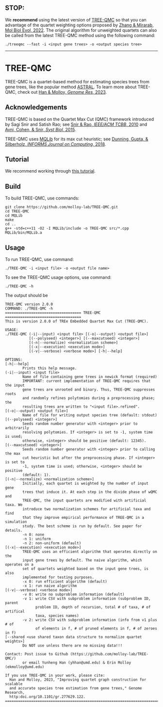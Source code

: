 STOP: 
-----
We **recommend** using the latest version of [TREE-QMC](https://github.com/molloy-lab/TREE-QMC) so that you can advantage of the quartet weighting options proposed by [Zhang & Mirarab, Mol Biol Evol, 2022](https://doi.org/10.1093/molbev/msac215). The original algorithm for unweighted quartets can also be called from the latest TREE-QMC method using the following command:

```
./treeqmc --fast -i <input gene trees> -o <output species tree>
```

---

TREE-QMC
========
TREE-QMC is a quartet-based method for estimating species trees from gene trees, like the popular method [ASTRAL](https://doi.org/10.1186/s12859-018-2129-y). To learn more about TREE-QMC, check out [Han & Molloy, *Genome Res*, 2023](http:doi.org/10.1101/gr.277629.122).

Acknowledgements
----------------
TREE-QMC is based on the Quartet Max Cut (QMC) framework introduced by Sagi Snir and Satish Rao; see [Snir & Rao, *IEEE/ACM TCBB*, 2010](http:doi.org/10.1109/TCBB.2008.133) and [Avni, Cohen, & Snir, *Syst Biol*, 2015](http:doi.org/10.1093/sysbio/syu087).

TREE-QMC uses [MQLib](https://github.com/MQLib/MQLib) for its max cut heuristic; see [Dunning, Gupta, & Silberholz, *INFORMS Journal on Computing*, 2018](https://doi.org/10.1287/ijoc.2017.0798).

Tutorial
--------
We recommend working through [this tutorial](tutorial/README.md). 

Build
-----
To build TREE-QMC, use commands:
```
git clone https://github.com/molloy-lab/TREE-QMC.git
cd TREE-QMC
cd MQLib
make
cd ..
g++ -std=c++11 -O2 -I MQLib/include -o TREE-QMC src/*.cpp MQLib/bin/MQLib.a
```

Usage
-----
To run TREE-QMC, use command:
```
./TREE-QMC -i <input file> -o <output file name>
```

To see the TREE-QMC usage options, use command:
```
./TREE-QMC -h
```

The output should be
```
TREE-QMC version 2.0.0
COMMAND: ./TREE-QMC -h 
=================================== TREE-QMC ===================================
This is version 2.0.0 of TREe Embedded Quartet Max Cut (TREE-QMC).

USAGE:
./TREE-QMC (-i|--input) <input file> [(-o|--output) <output file>]
           [(--polyseed) <integer>] [(--maxcutseed) <integer>]
           [(-n|--normalize) <normalization scheme>]
           [(-x|--execution) <execution mode>]
           [(-v|--verbose) <verbose mode>] [-h|--help]

OPTIONS:
[-h|--help]
        Prints this help message.
(-i|--input) <input file>
        Name of file containing gene trees in newick format (required)
        IMPORTANT: current implementation of TREE-QMC requires that the input
        gene trees are unrooted and binary. Thus, TREE-QMC suppresses roots
        and randomly refines polytomies during a preprocessing phase; the
        resulting trees are written to "<input file>.refined".
[(-o|--output) <output file>]
        Name of file for writing output species tree (default: stdout)
[(--polyseed) <integer>]
        Seeds random number generator with <integer> prior to arbitrarily
        resolving polytomies. If <integer> is set to -1, system time is used;
        otherwise, <integer> should be positive (default: 12345).
[(--maxcutseed) <integer>]
        Seeds random number generator with <integer> prior to calling the max
        cut heuristic but after the preprocessing phase. If <integer> is set to
        -1, system time is used; otherwise, <integer> should be positive
        (default: 1).
[(-n|--normalize) <normalization scheme>]
        Initially, each quartet is weighted by the number of input gene
        trees that induce it. At each step in the divide phase of wQMC and
        TREE-QMC, the input quartets are modified with artificial taxa. We
        introduce two normalization schemes for artificial taxa and find
        that they improve empirical performance of TREE-QMC in a simulation
        study. The best scheme is run by default. See paper for details.
        -n 0: none
        -n 1: uniform
        -n 2: non-uniform (default)
[(-x|--execution) <execution mode>]
        TREE-QMC uses an efficient algorithm that operates directly on the
        input gene trees by default. The naive algorithm, which operates on a
        set of quartets weighted based on the input gene trees, is also
        implemented for testing purposes.
        -x 0: run efficient algorithm (default)
        -x 1: run naive algorithm
[(-v|--verbose) <verbose mode>]
        -v 0: write no subproblem information (default)
        -v 1: write CSV with subproblem information (subproblem ID, parent
              problem ID, depth of recursion, total # of taxa, # of artifical
              taxa, species names)
        -v 2: write CSV with subproblem information (info from v1 plus # of
              of elements in f, # of pruned elements in f, # of zeroes in f)
[--shared <use shared taxon data structure to normalize quartet weights>]
        Do NOT use unless there are no missing data!!!

Contact: Post issue to Github (https://github.com/molloy-lab/TREE-QMC/)
        or email Yunheng Han (yhhan@umd.edu) & Erin Molloy (ekmolloy@umd.edu)

If you use TREE-QMC in your work, please cite:
  Han and Molloy, 2023, "Improving quartet graph construction for scalable
  and accurate species tree estimation from gene trees," Genome Research,
  http:doi.org/10.1101/gr.277629.122.
================================================================================
```
